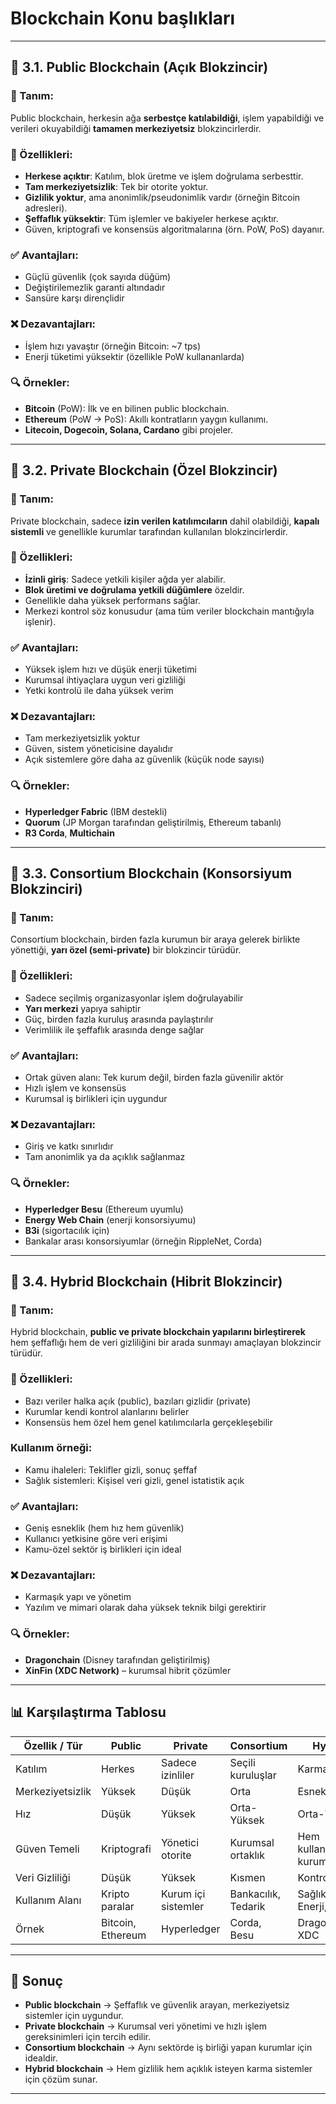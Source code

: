 # Blockchain Konu başlıkları

---

## 🔹 3.1. Public Blockchain (Açık Blokzincir)
### 📌 Tanım:
Public blockchain, herkesin ağa **serbestçe katılabildiği**, işlem yapabildiği ve verileri okuyabildiği **tamamen merkeziyetsiz** blokzincirlerdir.

### 🧠 Özellikleri:

* **Herkese açıktır**: Katılım, blok üretme ve işlem doğrulama serbesttir.
* **Tam merkeziyetsizlik**: Tek bir otorite yoktur.
* **Gizlilik yoktur**, ama anonimlik/pseudonimlik vardır (örneğin Bitcoin adresleri).
* **Şeffaflık yüksektir**: Tüm işlemler ve bakiyeler herkese açıktır.
* Güven, kriptografi ve konsensüs algoritmalarına (örn. PoW, PoS) dayanır.

### ✅ Avantajları:

* Güçlü güvenlik (çok sayıda düğüm)
* Değiştirilemezlik garanti altındadır
* Sansüre karşı dirençlidir

### ❌ Dezavantajları:

* İşlem hızı yavaştır (örneğin Bitcoin: \~7 tps)
* Enerji tüketimi yüksektir (özellikle PoW kullananlarda)

### 🔍 Örnekler:

* **Bitcoin** (PoW): İlk ve en bilinen public blockchain.
* **Ethereum** (PoW → PoS): Akıllı kontratların yaygın kullanımı.
* **Litecoin, Dogecoin, Solana, Cardano** gibi projeler.

---

## 🔹 3.2. Private Blockchain (Özel Blokzincir)

### 📌 Tanım:

Private blockchain, sadece **izin verilen katılımcıların** dahil olabildiği, **kapalı sistemli** ve genellikle kurumlar tarafından kullanılan blokzincirlerdir.

### 🧠 Özellikleri:

* **İzinli giriş**: Sadece yetkili kişiler ağda yer alabilir.
* **Blok üretimi ve doğrulama yetkili düğümlere** özeldir.
* Genellikle daha yüksek performans sağlar.
* Merkezi kontrol söz konusudur (ama tüm veriler blockchain mantığıyla işlenir).

### ✅ Avantajları:

* Yüksek işlem hızı ve düşük enerji tüketimi
* Kurumsal ihtiyaçlara uygun veri gizliliği
* Yetki kontrolü ile daha yüksek verim

### ❌ Dezavantajları:

* Tam merkeziyetsizlik yoktur
* Güven, sistem yöneticisine dayalıdır
* Açık sistemlere göre daha az güvenlik (küçük node sayısı)

### 🔍 Örnekler:

* **Hyperledger Fabric** (IBM destekli)
* **Quorum** (JP Morgan tarafından geliştirilmiş, Ethereum tabanlı)
* **R3 Corda**, **Multichain**

---

## 🔹 3.3. Consortium Blockchain (Konsorsiyum Blokzinciri)

### 📌 Tanım:

Consortium blockchain, birden fazla kurumun bir araya gelerek birlikte yönettiği, **yarı özel (semi-private)** bir blokzincir türüdür.

### 🧠 Özellikleri:

* Sadece seçilmiş organizasyonlar işlem doğrulayabilir
* **Yarı merkezi** yapıya sahiptir
* Güç, birden fazla kuruluş arasında paylaştırılır
* Verimlilik ile şeffaflık arasında denge sağlar

### ✅ Avantajları:

* Ortak güven alanı: Tek kurum değil, birden fazla güvenilir aktör
* Hızlı işlem ve konsensüs
* Kurumsal iş birlikleri için uygundur

### ❌ Dezavantajları:

* Giriş ve katkı sınırlıdır
* Tam anonimlik ya da açıklık sağlanmaz

### 🔍 Örnekler:

* **Hyperledger Besu** (Ethereum uyumlu)
* **Energy Web Chain** (enerji konsorsiyumu)
* **B3i** (sigortacılık için)
* Bankalar arası konsorsiyumlar (örneğin RippleNet, Corda)

---

## 🔹 3.4. Hybrid Blockchain (Hibrit Blokzincir)

### 📌 Tanım:

Hybrid blockchain, **public ve private blockchain yapılarını birleştirerek** hem şeffaflığı hem de veri gizliliğini bir arada sunmayı amaçlayan blokzincir türüdür.

### 🧠 Özellikleri:

* Bazı veriler halka açık (public), bazıları gizlidir (private)
* Kurumlar kendi kontrol alanlarını belirler
* Konsensüs hem özel hem genel katılımcılarla gerçekleşebilir

### Kullanım örneği:

* Kamu ihaleleri: Teklifler gizli, sonuç şeffaf
* Sağlık sistemleri: Kişisel veri gizli, genel istatistik açık

### ✅ Avantajları:

* Geniş esneklik (hem hız hem güvenlik)
* Kullanıcı yetkisine göre veri erişimi
* Kamu-özel sektör iş birlikleri için ideal

### ❌ Dezavantajları:

* Karmaşık yapı ve yönetim
* Yazılım ve mimari olarak daha yüksek teknik bilgi gerektirir

### 🔍 Örnekler:

* **Dragonchain** (Disney tarafından geliştirilmiş)
* **XinFin (XDC Network)** – kurumsal hibrit çözümler

---

## 📊 Karşılaştırma Tablosu

| Özellik / Tür    | Public            | Private             | Consortium          | Hybrid                  |
| ---------------- | ----------------- | ------------------- | ------------------- | ----------------------- |
| Katılım          | Herkes            | Sadece izinliler    | Seçili kuruluşlar   | Karma                   |
| Merkeziyetsizlik | Yüksek            | Düşük               | Orta                | Esnek                   |
| Hız              | Düşük             | Yüksek              | Orta-Yüksek         | Orta-Yüksek             |
| Güven Temeli     | Kriptografi       | Yönetici otorite    | Kurumsal ortaklık   | Hem kullanıcı hem kurum |
| Veri Gizliliği   | Düşük             | Yüksek              | Kısmen              | Kontrollü               |
| Kullanım Alanı   | Kripto paralar    | Kurum içi sistemler | Bankacılık, Tedarik | Sağlık, Enerji, Kamu    |
| Örnek            | Bitcoin, Ethereum | Hyperledger         | Corda, Besu         | Dragonchain, XDC        |

---

## 📌 Sonuç

* **Public blockchain** → Şeffaflık ve güvenlik arayan, merkeziyetsiz sistemler için uygundur.
* **Private blockchain** → Kurumsal veri yönetimi ve hızlı işlem gereksinimleri için tercih edilir.
* **Consortium blockchain** → Aynı sektörde iş birliği yapan kurumlar için idealdir.
* **Hybrid blockchain** → Hem gizlilik hem açıklık isteyen karma sistemler için çözüm sunar.

---